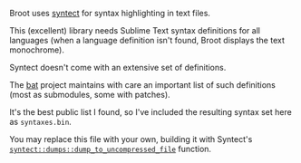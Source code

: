 
Broot uses [syntect](https://crates.io/crates/syntect) for syntax highlighting in text files.

This (excellent) library needs Sublime Text syntax definitions for all languages (when a language definition isn't found, Broot displays the text monochrome).

Syntect doesn't come with an extensive set of definitions.

The [bat](https://github.com/sharkdp/bat) project maintains with care an important list of such definitions (most as submodules, some with patches).

It's the best public list I found, so I've included the resulting syntax set here as `syntaxes.bin`.

You may replace this file with your own, building it with Syntect's [`syntect::dumps::dump_to_uncompressed_file`](https://docs.rs/syntect/latest/syntect/dumps/fn.dump_to_uncompressed_file.html) function.
